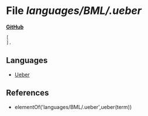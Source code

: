 # File _languages/BML/.ueber_
**[GitHub](https://github.com/softlang/yas/blob/master/languages/BML/.ueber)**
```
[
].

```

## Languages
* [Ueber](../languages/Ueber.md)

## References
* elementOf('languages/BML/.ueber',ueber(term))
